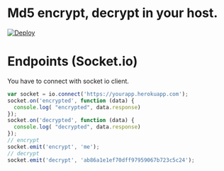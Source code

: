 # Md5 encrypt, decrypt in your host.

[![Deploy](https://www.herokucdn.com/deploy/button.svg)](https://heroku.com/deploy?template=https://github.com/cli-tool/md5-server)

# Endpoints (Socket.io)

You have to connect with socket io client.

```javascript
var socket = io.connect('https://yourapp.herokuapp.com');
socket.on('encrypted', function (data) {
  console.log( "encrypted", data.response)
});
socket.on('decrypted', function (data) {
  console.log( "decrypted", data.response)
});
// encrypt
socket.emit('encrypt', 'me');
// decrypt
socket.emit('decrypt', 'ab86a1e1ef70dff97959067b723c5c24');
```
